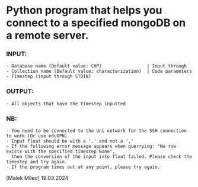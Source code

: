 # Python program that helps you connect to a specified mongoDB on a remote server.
    
### INPUT:
    - Database name (Default value: CHP)                 | Input through
    - Collection name (Default value: characterization)  | Code parameters
    - Timestep (input through STDIN)
### OUTPUT:
    - All objects that have the timestep inputted

### NB:
    - You need to be connected to the Uni network for the SSH connection to work (Or use eduVPN)
    - Input float should be with a '.' and not a ','
    - If the following error message appears when querrying: "No row exists with the specified timestep None",
      then the conversion of the input into float failed. Please check the timestep and try again.
    - If the program times out at any point, please try again.
        
[Malek Miled] 19.03.2024
